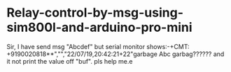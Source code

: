 # Relay-control-by-msg-using-sim800l-and-arduino-pro-mini
Sir, I have send msg "Abcdef" but serial monitor shows:-+CMT: +9190020818**","","22/07/19,20:42:21+22"garbage Abc garbag?????? and it not print the value off "buf". pls help me.e
